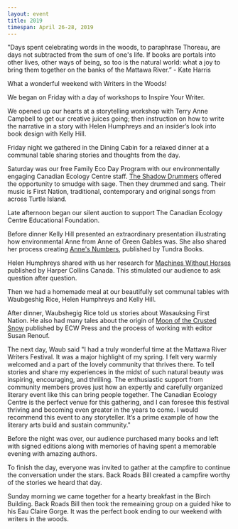 ```yaml
---
layout: event
title: 2019
timespan: April 26-28, 2019
---
```


"Days spent celebrating words in the woods, to paraphrase Thoreau, are days not subtracted from the sum of one's life. If books are portals into other lives, other ways of being, so too is the natural world: what a joy to bring them together on the banks of the Mattawa River.” - Kate Harris


What a wonderful weekend with Writers in the Woods!

We began on Friday with a day of workshops to Inspire Your Writer.

We opened up our hearts at a storytelling workshop with Terry Anne Campbell to get our creative juices going; then instruction on how to write the narrative in a story with Helen Humphreys and an insider’s look into book design with Kelly Hill.

Friday night we gathered in the Dining Cabin for a relaxed dinner at a communal table sharing stories and thoughts from the day.

Saturday was our free Family Eco Day Program with our environmentally engaging Canadian Ecology Centre staff. [The Shadow Drummers](http://www.shadowdrummers.sitew.ca/Herstory.B.htm#Herstory.B) offered the opportunity to smudge with sage. Then they drummed and sang. Their music is First Nation, traditional, contemporary and original songs from across Turtle Island.

Late afternoon began our silent auction to support The Canadian Ecology Centre Educational Foundation. 

Before dinner Kelly Hill presented an extraordinary presentation illustrating how environmental Anne from Anne of Green Gables was. She also shared her process creating [Anne's Numbers](https://www.penguinrandomhouse.ca/books/558169/annes-numbers-by-kelly-hill/9780735262898), published by Tundra Books. 

Helen Humphreys shared with us her research for [Machines Without Horses](https://www.harpercollins.ca/9781443432498/machine-without-horses/) published by Harper Collins Canada. This stimulated our audience to ask question after question. 

Then we had a homemade meal at our beautifully set communal tables with Waubgeshig Rice, Helen Humphreys and Kelly Hill. 

After dinner, Waubshegig Rice told us stories about Wasauksing First Nation. He also had many tales about the origin of [Moon of the Crusted Snow](https://ecwpress.com/products/moon-of-the-crusted-snow) published by ECW Press and the process of working with editor Susan Renouf.

The next day, Waub said "I had a truly wonderful time at the Mattawa River Writers Festival. It was a major highlight of my spring. I felt very warmly welcomed and a part of the lovely community that thrives there. To tell stories and share my experiences in the midst of such natural beauty was inspiring, encouraging, and thrilling. The enthusiastic support from community members proves just how an expertly and carefully organized literary event like this can bring people together. The Canadian Ecology Centre is the perfect venue for this gathering, and I can foresee this festival thriving and becoming even greater in the years to come. I would recommend this event to any storyteller. It’s a prime example of how the literary arts build and sustain community."

Before the night was over, our audience purchased many books and left with signed editions along with memories of having spent a memorable evening with amazing authors. 

To finish the day, everyone was invited to gather at the campfire to continue the conversation under the stars. Back Roads Bill created a campfire worthy of the stories we heard that day.

Sunday morning we came together for a hearty breakfast in the Birch Building. Back Roads Bill then took the remeaining group on a guided hike to his Eau Claire Gorge. It was the perfect book ending to our weekend with writers in the woods.